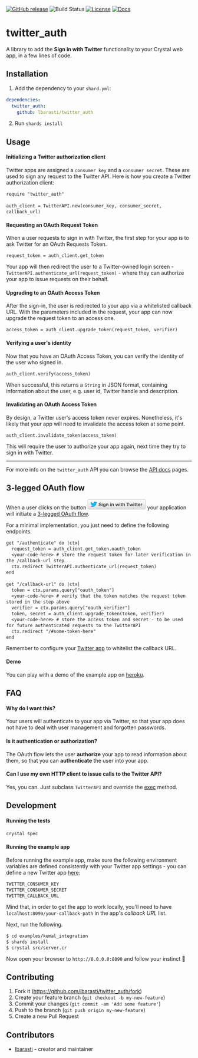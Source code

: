 [![GitHub release](https://img.shields.io/github/release/lbarasti/twitter_auth.svg)](https://github.com/lbarasti/twitter_auth/releases)
![Build Status](https://github.com/lbarasti/twitter_auth/workflows/build/badge.svg)
[![License](https://img.shields.io/badge/license-MIT-blue.svg)](https://opensource.org/licenses/MIT)
[![Docs](https://img.shields.io/badge/docs-available-brightgreen.svg)](https://lbarasti.github.io/twitter_auth)

# twitter_auth

A library to add the **Sign in with Twitter** functionality to your Crystal web app, in a few lines of code.

## Installation

1. Add the dependency to your `shard.yml`:

```yaml
dependencies:
  twitter_auth:
    github: lbarasti/twitter_auth
```

2. Run `shards install`

## Usage

#### Initializing a Twitter authorization client
Twitter apps are assigned a `consumer key` and a `consumer secret`. These are used to sign any request to the Twitter API.
Here is how you create a Twitter authorization client:
```crystal
require "twitter_auth"

auth_client = TwitterAPI.new(consumer_key, consumer_secret, callback_url)
```

#### Requesting an OAuth Request Token
When a user requests to sign in with Twitter, the first step for your app is to ask Twitter for an OAuth Requests Token.
```crystal
request_token = auth_client.get_token
```
Your app will then redirect the user to a Twitter-owned login screen - `TwitterAPI.authenticate_url(request_token)` - where they can authorize your app to issue requests on their behalf.

#### Upgrading to an OAuth Access Token
After the sign-in, the user is redirected to your app via a whitelisted callback URL. With the parameters included in the request, your app can now upgrade the request token to an access one.
```crystal
access_token = auth_client.upgrade_token(request_token, verifier)
```

#### Verifying a user's identity
Now that you have an OAuth Access Token, you can verify the identity of the user who signed in.
```crystal
auth_client.verify(access_token)
```
When successful, this returns a `String` in JSON format, containing information about the user, e.g. user id, Twitter handle and description.

#### Invalidating an OAuth Access Token
By design, a Twitter user's access token never expires. Nonetheless, it's likely that your app will need to invalidate the access token at some point.
```crystal
auth_client.invalidate_token(access_token)
```
This will require the user to authorize your app again, next time they try to sign in with Twitter.

--------
For more info on the `twitter_auth` API you can browse the [API docs](https://lbarasti.com/twitter_auth/docs/) pages.

## 3-legged OAuth flow
When a user clicks on the button
![Sign in with Twitter](media/sign-in-with-twitter.png "Sign in with Twitter")
your application will initiate a [3-legged OAuth flow](https://developer.twitter.com/en/docs/basics/authentication/oauth-1-0a/obtaining-user-access-tokens).

For a minimal implementation, you just need to define the following endpoints.

```crystal
get "/authenticate" do |ctx|
  request_token = auth_client.get_token.oauth_token
  <your-code-here> # store the request token for later verification in the /callback-url step
  ctx.redirect TwitterAPI.authenticate_url(request_token)
end

get "/callback-url" do |ctx|
  token = ctx.params.query["oauth_token"]
  <your-code-here> # verify that the token matches the request token stored in the step above
  verifier = ctx.params.query["oauth_verifier"]
  token, secret = auth_client.upgrade_token(token, verifier)
  <your-code-here> # store the access token and secret - to be used for future authenticated requests to the TwitterAPI
  ctx.redirect "/#some-token-here"
end
```
Remember to configure your [Twitter app](https://developer.twitter.com/en/apps/) to whitelist the callback URL.

#### Demo

You can play with a demo of the example app on [heroku](https://this-is-trimmer.herokuapp.com/).

## FAQ

#### Why do I want this?
Your users will authenticate to your app via Twitter, so that your app does not have to deal with user management and forgotten passwords.
#### Is it authentication or authorization?
The OAuth flow lets the user **authorize** your app to read information about them, so that you can **authenticate** the user into your app.
#### Can I use my own HTTP client to issue calls to the Twitter API?
Yes, you can. Just subclass `TwitterAPI` and override the [exec](https://github.com/lbarasti/twitter_auth/blob/v1.0.0/src/twitter_auth/twitter_api.cr#L101) method.

## Development

#### Running the tests
```
crystal spec
```

#### Running the example app
Before running the example app, make sure the following environment variables are defined consistently with your Twitter app settings - you can define a new Twitter app [here](https://developer.twitter.com/en/apps/):
```
TWITTER_CONSUMER_KEY
TWITTER_CONSUMER_SECRET
TWITTER_CALLBACK_URL
```
Mind that, in order to get the app to work locally, you'll need to have `localhost:8090/your-callback-path` in the app's _callback URL_ list.

Next, run the following.
```
$ cd examples/kemal_integration
$ shards install
$ crystal src/server.cr
```
Now open your browser to `http://0.0.0.0:8090` and follow your instinct :rocket:

## Contributing

1. Fork it (<https://github.com/lbarasti/twitter_auth/fork>)
2. Create your feature branch (`git checkout -b my-new-feature`)
3. Commit your changes (`git commit -am 'Add some feature'`)
4. Push to the branch (`git push origin my-new-feature`)
5. Create a new Pull Request

## Contributors

- [lbarasti](https://github.com/lbarasti) - creator and maintainer
